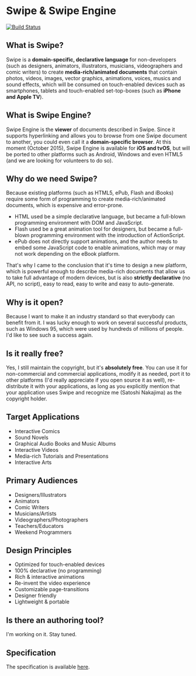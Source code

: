 # Swipe & Swipe Engine

[![Build Status](https://travis-ci.org/swipe-org/swipe.svg?branch=master)](https://travis-ci.org/swipe-org/swipe)

## What is Swipe?

Swipe is a **domain-specific, declarative language** for non-developers (such as designers, animators, illustrators, musicians, videographers and comic writers) to create **media-rich/animated documents** that contain photos, videos, images, vector graphics, animations, voices, musics and sound effects, which will be consumed on touch-enabled devices such as smartphones, tablets and touch-enabled set-top-boxes (such as **iPhone and Apple TV**). 

## What is Swipe Engine?

Swipe Engine is the **viewer** of documents described in Swipe. Since it supports hyperlinking and allows you to browse from one Swipe document to another, you could even call it a **domain-specific browser**. At this moment (October 2015), Swipe Engine is available for **iOS and tvOS**, but will be ported to other platforms such as Android, Windows and even HTML5 (and we are looking for volunteers to do so). 

## Why do we need Swipe?

Because existing platforms (such as HTML5, ePub, Flash and iBooks) require some form of programming to create media-rich/animated documents, which is expensive and error-prone. 

* HTML used be a simple declarative language, but became a full-blown programming environment with DOM and JavaScript. 
* Flash used be a great animation tool for designers, but became a full-blown programming environment with the introduction of ActionScript. 
* ePub does not directly support animations, and the author needs to embed some JavaScript code to enable animations, which may or may not work depending on the eBook platform. 

That's why I came to the conclusion that it's time to design a new platform, which is powerful enough to describe media-rich documents that allow us to take full advantage of modern devices, but is also **strictly declarative** (no API, no script), easy to read, easy to write and easy to auto-generate. 

## Why is it open?

Because I want to make it an industry standard so that everybody can benefit from it. I was lucky enough to work on several successful products, such as Windows 95, which were used by hundreds of millions of people. I'd like to see such a success again.

## Is it really free?

Yes, I still maintain the copyright, but it's **absolutely free**. You can use it for non-commercial and commercial applications, modify it as needed, port it to other platforms (I'd really appreciate if you open source it as well), re-distribute it with your applications, as long as you explicitly mention that your application uses Swipe and recognize me (Satoshi Nakajima) as the copyright holder.

## Target Applications

* Interactive Comics
* Sound Novels
* Graphical Audio Books and Music Albums
* Interactive Videos
* Media-rich Tutorials and Presentations
* Interactive Arts

## Primary Audiences

* Designers/Illustrators
* Animators
* Comic Writers
* Musicians/Artists
* Videographers/Photographers
* Teachers/Educators
* Weekend Programmers

## Design Principles

* Optimized for touch-enabled devices
* 100% declarative (no programming)
* Rich & interactive animations
* Re-invent the video experience
* Customizable page-transitions
* Designer friendly
* Lightweight & portable

## Is there an authoring tool?

I'm working on it. Stay tuned.

## Specification

The specification is available [here](SPECIFICATION.md). 

